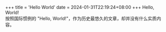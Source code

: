 +++
title = 'Hello World'
date = 2024-01-31T22:19:24+08:00
+++
Hello, World!  
按照国际惯例的 "Hello, World!"，作为历史最悠久的文章，却并没有什么实质内容。
